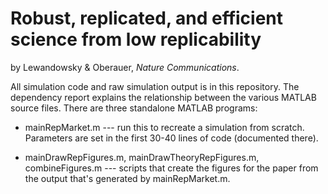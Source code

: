 # Robust, replicated, and efficient science from low replicability

by Lewandowsky & Oberauer, _Nature Communications_. 

All simulation code and raw simulation output is in this repository. The dependency report explains the relationship between the various MATLAB source files. There are three standalone MATLAB programs: 

* mainRepMarket.m --- run this to recreate a simulation from scratch. Parameters are set in the first 30-40 lines of code (documented there).

* mainDrawRepFigures.m, mainDrawTheoryRepFigures.m, combineFigures.m --- scripts that create the figures for the paper from the output that's generated by mainRepMarket.m.
